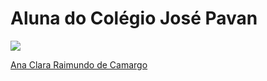 # Aluna do Colégio José Pavan

![](https://i.pinimg.com/236x/f4/d6/fa/f4d6fa417278e6001104611163d494f8.jpg)

[Ana Clara Raimundo de Camargo](mailt:raimundoanaclara8@gmail.com)
